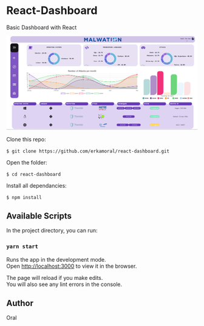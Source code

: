 # React-Dashboard

Basic Dashboard with React

![plot](https://github.com/erkamoral/react-dashboard/blob/main/src/assets/img/malwation_image.png?raw=true "Title")

Clone this repo:

```
$ git clone https://github.com/erkamoral/react-dashboard.git
```

Open the folder:

```
$ cd react-dashboard
```

Install all dependancies:

```
$ npm install
```

## Available Scripts

In the project directory, you can run:

### `yarn start`

Runs the app in the development mode.\
Open [http://localhost:3000](http://localhost:3000) to view it in the browser.

The page will reload if you make edits.\
You will also see any lint errors in the console.

## Author

Oral
